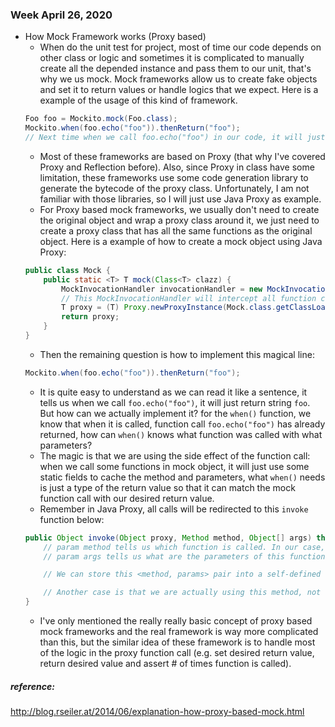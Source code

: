 ### Week April 26, 2020

- How Mock Framework works (Proxy based)
    - When do the unit test for project, most of time our code depends on other class or logic and sometimes it is complicated to manually create all the depended instance and pass them to our unit, that's why we us mock. Mock frameworks allow us to create fake objects and set it to return values or handle logics that we expect. Here is a example of the usage of this kind of framework.
    ```Java
    Foo foo = Mockito.mock(Foo.class);
    Mockito.when(foo.echo("foo")).thenReturn("foo");
    // Next time when we call foo.echo("foo") in our code, it will just return "foo"
    ```
    - Most of these frameworks are based on Proxy (that why I've covered Proxy and Reflection before). Also, since Proxy in class have some limitation, these frameworks use some code generation library to generate the bytecode of the proxy class. Unfortunately, I am not familiar with those libraries, so I will just use Java Proxy as example.
    - For Proxy based mock frameworks, we usually don't need to create the original object and wrap a proxy class around it, we just need to create a proxy class that has all the same functions as the original object. Here is a example of how to create a mock object using Java Proxy:
    ```Java
    public class Mock {
        public static <T> T mock(Class<T> clazz) {
            MockInvocationHandler invocationHandler = new MockInvocationHandler();
            // This MockInvocationHandler will intercept all function calls and handle itself.
            T proxy = (T) Proxy.newProxyInstance(Mock.class.getClassLoader(), new Class[]{clazz}, invocationHandler);
            return proxy;
        }
    }
    ```
    - Then the remaining question is how to implement this magical line:
    ```Java
    Mockito.when(foo.echo("foo")).thenReturn("foo");
    ```
    - It is quite easy to understand as we can read it like a sentence, it tells us when we call `foo.echo("foo")`, it will just return string `foo`. But how can we actually implement it? for the `when()` function, we know that when it is called, function call `foo.echo("foo")` has already returned, how can `when()` knows what function was called with what parameters?
    - The magic is that we are using the side effect of the function call: when we call some functions in mock object, it will just use some static fields to cache the method and parameters, what `when()` needs is just a type of the return value so that it can match the mock function call with our desired return value.
    - Remember in Java Proxy, all calls will be redirected to this `invoke` function below:
    ```Java
    public Object invoke(Object proxy, Method method, Object[] args) throws Throwable {
        // param method tells us which function is called. In our case, it tells us echo() is called.
        // param args tells us what are the parameters of this function call. In our case, it tells us there is a "foo"

        // We can store this <method, params> pair into a self-defined data structure and wait for thenReturn being called.

        // Another case is that we are actually using this method, not setting the mock. So once we have the <method, params> pair, we need to first query if it exists, if it exist, we will just return the stored value.
    }
    ```
    - I've only mentioned the really really basic concept of proxy based mock frameworks and the real framework is way more complicated than this, but the similar idea of these framework is to handle most of the logic in the proxy function call (e.g. set desired return value, return desired value and assert # of times function is called).


##### reference:
http://blog.rseiler.at/2014/06/explanation-how-proxy-based-mock.html